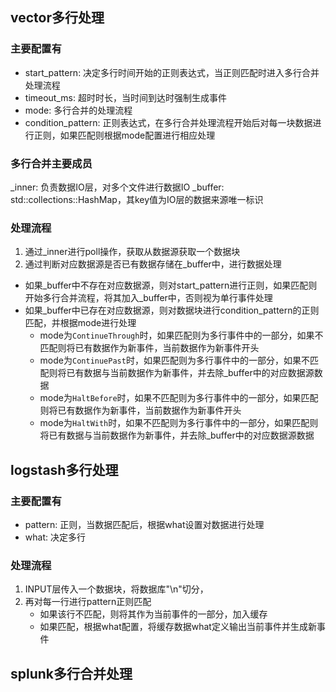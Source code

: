 ## vector多行处理

### 主要配置有
* start_pattern: 决定多行时间开始的正则表达式，当正则匹配时进入多行合并处理流程
* timeout_ms: 超时时长，当时间到达时强制生成事件
* mode: 多行合并的处理流程
* condition_pattern: 正则表达式，在多行合并处理流程开始后对每一块数据进行正则，如果匹配则根据mode配置进行相应处理

### 多行合并主要成员
_inner: 负责数据IO层，对多个文件进行数据IO
_buffer: std::collections::HashMap，其key值为IO层的数据来源唯一标识


### 处理流程
1. 通过_inner进行poll操作，获取从数据源获取一个数据块
2. 通过判断对应数据源是否已有数据存储在_buffer中，进行数据处理
* 如果_buffer中不存在对应数据源，则对start_pattern进行正则，如果匹配则开始多行合并流程，将其加入_buffer中，否则视为单行事件处理
* 如果_buffer中已存在对应数据源，则对数据块进行condition_pattern的正则匹配，并根据mode进行处理
    * mode为`ContinueThrough`时，如果匹配则为多行事件中的一部分，如果不匹配则将已有数据作为新事件，当前数据作为新事件开头
    * mode为`ContinuePast`时，如果匹配则为多行事件中的一部分，如果不匹配则将已有数据与当前数据作为新事件，并去除_buffer中的对应数据源数据
    * mode为`HaltBefore`时，如果不匹配则为多行事件中的一部分，如果匹配则将已有数据作为新事件，当前数据作为新事件开头
    * mode为`HaltWith`时，如果不匹配则为多行事件中的一部分，如果匹配则将已有数据与当前数据作为新事件，并去除_buffer中的对应数据源数据

## logstash多行处理
### 主要配置有
* pattern: 正则，当数据匹配后，根据what设置对数据进行处理
* what: 决定多行

### 处理流程
1. INPUT层传入一个数据块，将数据库"\n"切分，
2. 再对每一行进行pattern正则匹配
    * 如果该行不匹配，则将其作为当前事件的一部分，加入缓存
    * 如果匹配，根据what配置，将缓存数据what定义输出当前事件并生成新事件


## splunk多行合并处理
